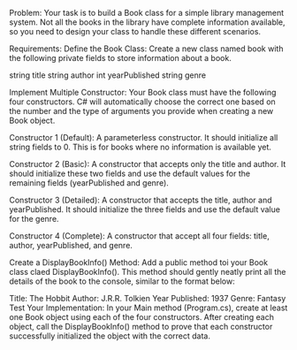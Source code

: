 Problem: 
Your task is to build a Book class for a simple library management system. Not all the books in the library have complete information available, so you need to design your class to handle these different scenarios.

Requirements:
Define the Book Class: Create a new class named book with the following private fields  to store information about a book. 

string title
string author 
int yearPublished
string genre

Implement Multiple Constructor: 
Your Book class must have the following four constructors. C# will automatically choose the correct one based on the number and the type of arguments you provide when creating a  new Book object.

Constructor 1 (Default):
A parameterless constructor. It should initialize all string fields to 0. This is for books where no information is available yet. 

Constructor 2 (Basic):
A constructor that  accepts only the title and author. It should initialize these two  fields and use the default  values for the remaining fields (yearPublished and genre).

Constructor 3 (Detailed):
A constructor that accepts the title, author and yearPublished. It should initialize the three fields and  use the default value for the genre. 

Constructor 4 (Complete): 
A constructor that accept all four fields: title, author, yearPublished, and genre.

Create a DisplayBookInfo()
Method: Add a public method toi your Book class claed DisplayBookInfo(). This method should gently neatly print all the details of the book to the console, similar to the format below:

Title: The Hobbit 
Author: J.R.R. Tolkien 
Year Published: 1937
Genre: Fantasy
Test Your Implementation: In your Main method (Program.cs), create at least one Book object using each of the four constructors. After creating each object, call the DisplayBookInfo() method to prove that each constructor successfully initialized the object with the correct data.

